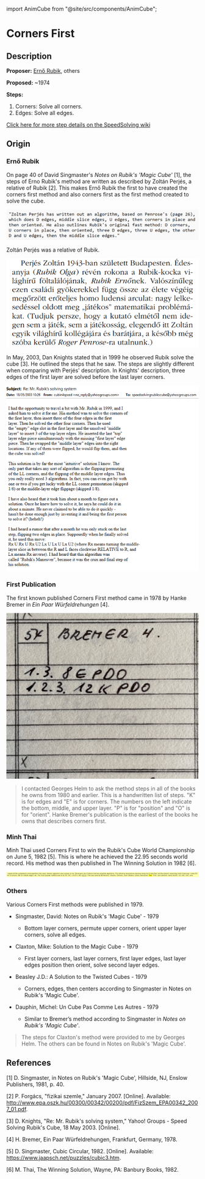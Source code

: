 import AnimCube from "@site/src/components/AnimCube";

# Corners First

<AnimCube params="config=../../ExhibitConfig.txt&facelets=ydydydydywdwdwdwdwbdbdbdbdbgdgdgdgdgododododordrdrdrdr" width="400px" height="400px" />

## Description

**Proposer:** [Ernő Rubik](CubingContributors/MethodDevelopers.md#rubik-ernő), others

**Proposed:** ~1974

**Steps:**

1. Corners: Solve all corners.
2. Edges: Solve all edges.

[Click here for more step details on the SpeedSolving wiki](https://www.speedsolving.com/wiki/index.php/Corners_First)

## Origin

### Ernő Rubik

On page 40 of David Singmaster's *Notes on Rubik's 'Magic Cube'* [1], the steps of Erno Rubik's method are written as described by Zoltán Perjés, a relative of Rubik [2]. This makes Ernő Rubik the first to have created the corners first method and also corners first as the first method created to solve the cube.

![](img/CornersFirst/Rubik1.png)

Zoltán Perjés was a relative of Rubik.

![](img/CornersFirst/Rubik2.png)

In May, 2003, Dan Knights stated that in 1999 he observed Rubik solve the cube [3]. He outlined the steps that he saw. The steps are slightly different when comparing with Perjés' description. In Knights' description, three edges of the first layer are solved before the last layer corners.

![](img/CornersFirst/Rubik3.png)

### First Publication

The first known published Corners First method came in 1978 by Hanke Bremer in *Ein Paar Würfeldrehungen* [4].

![](img/CornersFirst/Bremer.jpg)

>I contacted Georges Helm to ask the method steps in all of the books he owns from 1980 and earlier. This is a handwritten list of steps. "K" is for edges and "E" is for corners. The numbers on the left indicate the bottom, middle, and upper layer. "P" is for "position" and "O" is for "orient". Hanke Bremer's publication is the earliest of the books he owns that describes corners first.

### Minh Thai

Minh Thai used Corners First to win the Rubik's Cube World Championship on June 5, 1982 [5]. This is where he achieved the 22.95 seconds world record. His method was then published in The Winning Solution in 1982 [6].

![](img/CornersFirst/Thai.png)

### Others

Various Corners First methods were published in 1979.

- Singmaster, David: Notes on Rubik's 'Magic Cube' - 1979
  - Bottom layer corners, permute upper corners, orient upper layer corners, solve all edges.

- Claxton, Mike: Solution to the Magic Cube - 1979 
  - First layer corners, last layer corners, first layer edges, last layer edges position then orient, solve second layer edges.

- Beasley J.D.: A Solution to the Twisted Cubes - 1979
  - Corners, edges, then centers according to Singmaster in Notes on Rubik's 'Magic Cube'.

- Dauphin, Michel: Un Cube Pas Comme Les Autres - 1979
  - Similar to Bremer’s method according to Singmaster in *Notes on Rubik's 'Magic Cube'*.

>The steps for Claxton's method were provided to me by Georges Helm. The others can be found in Notes on Rubik's 'Magic Cube'.

## References

[1] D. Singmaster, in Notes on Rubik's 'Magic Cube', Hillside, NJ, Enslow Publishers, 1981, p. 40.

[2] P. Forgács, "fizikai szemle," January 2007. [Online]. Available: http://www.epa.oszk.hu/00300/00342/00200/pdf/FizSzem_EPA00342_2007_01.pdf.

[3] D. Knights, "Re: Mr. Rubik's solving system," Yahoo! Groups - Speed Solving Rubik's Cube, 18 May 2003. [Online]. 

[4] H. Bremer, Ein Paar Würfeldrehungen, Frankfurt, Germany, 1978. 

[5] D. Singmaster, Cubic Circular, 1982. [Online]. Available: https://www.jaapsch.net/puzzles/cubic3.htm.

[6] M. Thai, The Winning Solution, Wayne, PA: Banbury Books, 1982.